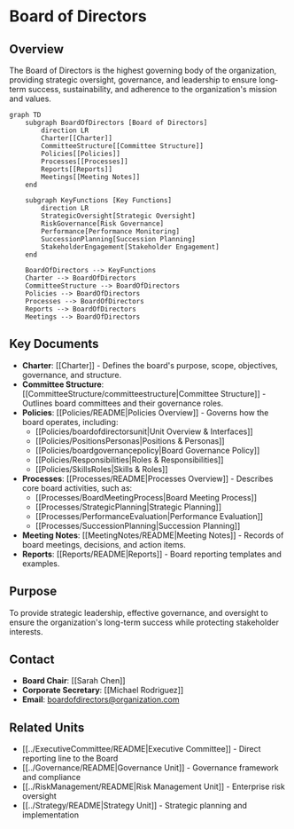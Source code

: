 # Board of Directors

## Overview

The Board of Directors is the highest governing body of the organization, providing strategic oversight, governance, and leadership to ensure long-term success, sustainability, and adherence to the organization's mission and values.

```mermaid
graph TD
    subgraph BoardOfDirectors [Board of Directors]
        direction LR
        Charter[[Charter]]
        CommitteeStructure[[Committee Structure]]
        Policies[[Policies]]
        Processes[[Processes]]
        Reports[[Reports]]
        Meetings[[Meeting Notes]]
    end

    subgraph KeyFunctions [Key Functions]
        direction LR
        StrategicOversight[Strategic Oversight]
        RiskGovernance[Risk Governance]
        Performance[Performance Monitoring]
        SuccessionPlanning[Succession Planning]
        StakeholderEngagement[Stakeholder Engagement]
    end

    BoardOfDirectors --> KeyFunctions
    Charter --> BoardOfDirectors
    CommitteeStructure --> BoardOfDirectors
    Policies --> BoardOfDirectors
    Processes --> BoardOfDirectors
    Reports --> BoardOfDirectors
    Meetings --> BoardOfDirectors
```

## Key Documents

- **Charter**: [[Charter]] - Defines the board's purpose, scope, objectives, governance, and structure.
- **Committee Structure**: [[CommitteeStructure/committeestructure|Committee Structure]] - Outlines board committees and their governance roles.
- **Policies**: [[Policies/README|Policies Overview]] - Governs how the board operates, including:
    - [[Policies/boardofdirectorsunit|Unit Overview & Interfaces]]
    - [[Policies/PositionsPersonas|Positions & Personas]]
    - [[Policies/boardgovernancepolicy|Board Governance Policy]]
    - [[Policies/Responsibilities|Roles & Responsibilities]]
    - [[Policies/SkillsRoles|Skills & Roles]]
- **Processes**: [[Processes/README|Processes Overview]] - Describes core board activities, such as:
    - [[Processes/BoardMeetingProcess|Board Meeting Process]]
    - [[Processes/StrategicPlanning|Strategic Planning]]
    - [[Processes/PerformanceEvaluation|Performance Evaluation]]
    - [[Processes/SuccessionPlanning|Succession Planning]]
- **Meeting Notes**: [[MeetingNotes/README|Meeting Notes]] - Records of board meetings, decisions, and action items.
- **Reports**: [[Reports/README|Reports]] - Board reporting templates and examples.

## Purpose

To provide strategic leadership, effective governance, and oversight to ensure the organization's long-term success while protecting stakeholder interests.

## Contact

- **Board Chair**: [[Sarah Chen]]
- **Corporate Secretary**: [[Michael Rodriguez]]
- **Email**: boardofdirectors@organization.com

## Related Units

- [[../ExecutiveCommittee/README|Executive Committee]] - Direct reporting line to the Board
- [[../Governance/README|Governance Unit]] - Governance framework and compliance
- [[../RiskManagement/README|Risk Management Unit]] - Enterprise risk oversight
- [[../Strategy/README|Strategy Unit]] - Strategic planning and implementation
